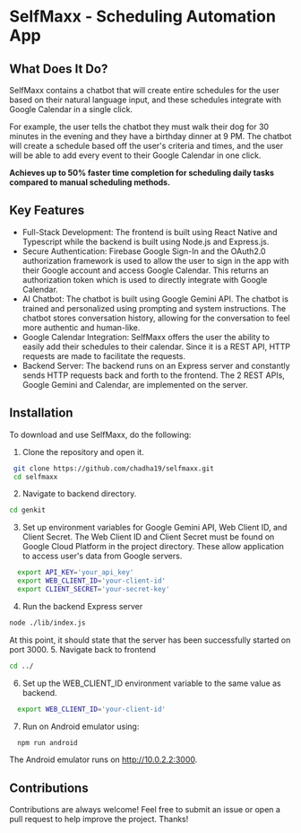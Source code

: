 # SelfMaxx - Scheduling Automation App

## What Does It Do?
SelfMaxx contains a chatbot that will create entire schedules for the user based on their natural language input, and these schedules integrate with Google Calendar in a single click. 

For example, the user tells the chatbot they must walk their dog for 30 minutes in the evening and they have a birthday dinner at 9 PM. The chatbot will create a schedule based off the user's criteria and times, and the user will be able to add every event to their Google Calendar in one click.

**Achieves up to 50% faster time completion for scheduling daily tasks compared to manual scheduling methods.**

## Key Features
- Full-Stack Development: The frontend is built using React Native and Typescript while the backend is built using Node.js and Express.js.
- Secure Authentication: Firebase Google Sign-In and the OAuth2.0 authorization framework is used to allow the user to sign in the app with their Google account and access Google Calendar. This returns an authorization token which is used to directly integrate with Google Calendar.
- AI Chatbot: The chatbot is built using Google Gemini API. The chatbot is trained and personalized using prompting and system instructions. The chatbot stores conversation history, allowing for the conversation to feel more authentic and human-like.
- Google Calendar Integration: SelfMaxx offers the user the ability to easily add their schedules to their calendar. Since it is a REST API, HTTP requests are made to facilitate the requests.
- Backend Server: The backend runs on an Express server and constantly sends HTTP requests back and forth to the frontend. The 2 REST APIs, Google Gemini and Calendar, are implemented on the server.

## Installation
To download and use SelfMaxx, do the following:
1. Clone the repository and open it.
  ```bash
   git clone https://github.com/chadha19/selfmaxx.git
   cd selfmaxx
   ```
2. Navigate to backend directory.
  ```bash
  cd genkit
  ```
3. Set up environment variables for Google Gemini API, Web Client ID, and Client Secret. The Web Client ID and Client Secret must be found on Google Cloud Platform in the project directory. These allow application to access user's data from Google servers.
  ```bash
    export API_KEY='your_api_key'
    export WEB_CLIENT_ID='your-client-id'
    export CLIENT_SECRET='your-secret-key'
  ```
4. Run the backend Express server
```bash
node ./lib/index.js
```
At this point, it should state that the server has been successfully started on port 3000.
5. Navigate back to frontend
  ```bash
  cd ../
  ```
6. Set up the WEB_CLIENT_ID environment variable to the same value as backend.
  ```bash
    export WEB_CLIENT_ID='your-client-id'
  ```
7. Run on Android emulator using:
  ```bash
    npm run android
  ```
  The Android emulator runs on http://10.0.2.2:3000.

## Contributions
Contributions are always welcome! Feel free to submit an issue or open a pull request to help improve the project. Thanks!

